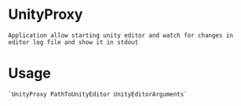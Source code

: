 # UnityProxy

	Application allow starting unity editor and watch for changes in editor log file and show it in stdout

# Usage

	`UnityProxy PathToUnityEditor UnityEditorArguments`